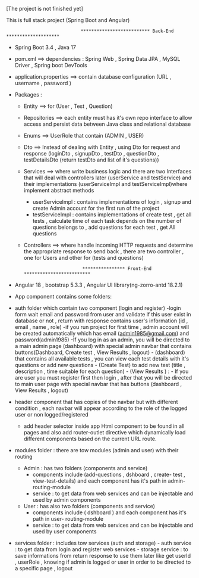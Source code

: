 [The project is not finished yet]

This is full stack project (Spring Boot and Angular)

                                ************************** Back-End ******************** 
- Spring Boot 3.4  , Java 17
- pom.xml ==> dependencies : Spring Web , Spring Data JPA , MySQL Driver , Spring boot DevTools
- application.properties ==> contain database configuration (URL , username , password )
- Packages :
    - Entity ==> for (User , Test , Question)
    - Repositories ==> each entity must has it's own repo interface to allow access and persist data between Java class and relational 
      database
    - Enums ==> UserRole that contain (ADMIN , USER)
    - Dto ==> Instead of dealing with Entity , using Dto for request and response (loginDto , signupDto , testDto , questionDto , 
             testDetailsDto (return testDto and list of it's questions))
    - Services ==> where write business logic and there are two Interfaces that will deal with controllers later (userService and 
              testService) and their implementations (userServiceImpl and testServiceImpl)where implement abstract methods
         * userServiceImpl : contains implementations of login , signup and create Admin account for the first run of the project
         * testServiceImpl : contains implementations of create test , get all tests , calculate time of each task depends on the 
            number of questions belongs to , add questions for each test , get All questions
    
    - Controllers ==> where handle incoming HTTP requests and determine the appropriate response to send back , there are two 
        controller , one for Users and other for (tests and questions)

                                **************** Front-End *************************
- Angular 18 , bootstrap 5.3.3 ,  Angular UI library(ng-zorro-antd 18.2.1)
- App component contains some folders:
  
 - auth folder which contain two component (login and register)
        -login form wait email and password from user and validate if this user exist in database or not , return with response 
        contains user's information (id , email , name , role)
      -if you run project for first time , admin account will be created automatically which has email (admin1985@gmail.com) and 
          password(admin1985)
      -If you log in as an admin, you will be directed to a main admin page (dashboard) with special admin navbar that contains 
       buttons(Dashboard, Create test , View Results , logout)
          - (dashboard) that contains all available tests , you can view each test details with it's questions or add new questions
          - (Create Test) to add new test (title , description , time suitable for each question)
          - (View Results ) :
          - If you are user  you must register first then login , after that you will be directed to main user page with special 
            navbar that 
       has buttons (dashboard , View Results , logout)
  - header component that has copies of the navbar but with different condition , each navbar will appear according to the role of 
       the logged user or non logged/registered
       - add header selector inside app Html component to be found in all pages and also add router-outlet directive which dynamically 
      load different components based on the current URL route.

  - modules folder : there are tow modules (admin and user) with their routing
     - Admin : has two folders (components and service)
        - components include (add-questions , dshboard , create- test , view-test-details) and each component has it's path in admin- 
          routing-module
        - service : to get data from web services and can be injectable and used by admin components
      - User : has also two folders (components and service)
          - components include ( dshboard ) and each component has it's path in user- 
          routing-module
          - service : to get data from web services and can be injectable and used by user components
 - services folder : includes tow services (auth and storage)
       - auth service : to get data from login and register web services
       - storage service : to save informations from return response to use them later like get userId , userRole , knowing if 
       admin is logged or user  in order to be directed to a specific page , logout
